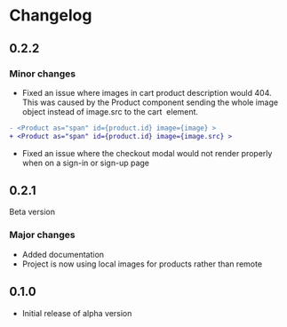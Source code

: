 # Changelog

## 0.2.2
### Minor changes
- Fixed an issue where images in cart product description would 404. This was caused by the Product component sending the whole image object instead of image.src to the cart <img> element.
```diff
- <Product as="span" id={product.id} image={image} >
+ <Product as="span" id={product.id} image={image.src} >
```

- Fixed an issue where the checkout modal would not render properly when on a sign-in or sign-up page

## 0.2.1
Beta version
### Major changes
- Added documentation
- Project is now using local images for products rather than remote


## 0.1.0
- Initial release of alpha version

